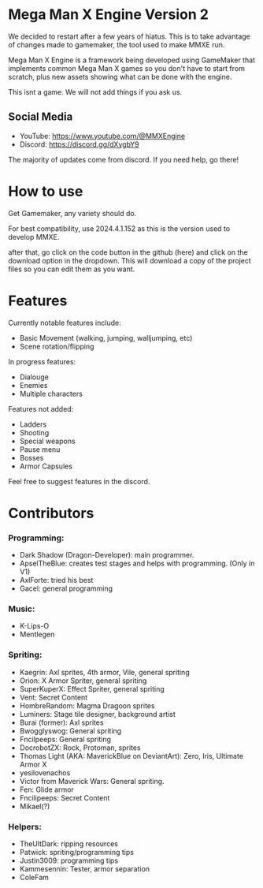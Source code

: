 # Mega Man X Engine Version 2
We decided to restart after a few years of hiatus. This is to take advantage of changes made to gamemaker, the tool used to make MMXE run.

Mega Man X Engine is a framework being developed using GameMaker that implements common Mega Man X games so you don't have to start from scratch, plus new assets showing what can be done with the engine.

This isnt a game. We will not add things if you ask us.

## Social Media
- YouTube: https://www.youtube.com/@MMXEngine
- Discord: https://discord.gg/dXygbY9

The majority of updates come from discord. If you need help, go there!

# How to use
Get Gamemaker, any variety should do. 

For best compatibility, use 2024.4.1.152 as this is the version used to develop MMXE.

after that, go click on the code button in the github (here) and click on the download option in the dropdown. This will download a copy of the project files so you can edit them as you want.
# Features
Currently notable features include:
- Basic Movement (walking, jumping, walljumping, etc)
- Scene rotation/flipping

In progress features:
- Dialouge
- Enemies
- Multiple characters

Features not added:
- Ladders
- Shooting
- Special weapons
- Pause menu
- Bosses
- Armor Capsules

Feel free to suggest features in the discord. 
# Contributors
### Programming:
- Dark Shadow (Dragon-Developer): main programmer.
- ApselTheBlue: creates test stages and helps with programming. (Only in V1)
- AxlForte: tried his best
- Gacel: general programming

### Music:
- K-Lips-O
- Mentlegen

### Spriting:
- Kaegrin: Axl sprites, 4th armor, Vile, general spriting
- Orion: X Armor Spriter, general spriting
- SuperKuperX: Effect Spriter, general spriting
- Vent: Secret Content
- HombreRandom: Magma Dragoon sprites
- Luminers: Stage tile designer, background artist
- Burai (former): Axl sprites
- Bwogglyswog: General spriting
- Fncilpeeps: General spriting
- DocrobotZX: Rock, Protoman, sprites
- Thomas Light (AKA: MaverickBlue on DeviantArt): Zero, Iris, Ultimate Armor X
- yesilovenachos
- Victor from Maverick Wars: General spriting.
- Fen: Glide armor
- Fncilipeeps: Secret Content
- Mikael(?)

### Helpers:
- TheUltDark: ripping resources
- Patwick: spriting/programming tips
- Justin3009: programming tips
- Kammesennin: Tester, armor separation
- ColeFam
